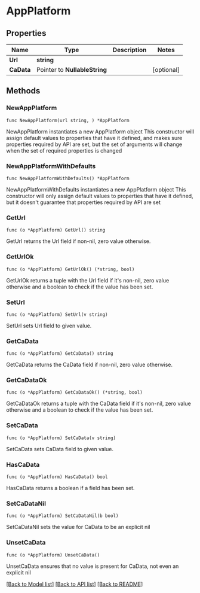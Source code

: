 # AppPlatform

## Properties

Name | Type | Description | Notes
------------ | ------------- | ------------- | -------------
**Url** | **string** |  | 
**CaData** | Pointer to **NullableString** |  | [optional] 

## Methods

### NewAppPlatform

`func NewAppPlatform(url string, ) *AppPlatform`

NewAppPlatform instantiates a new AppPlatform object
This constructor will assign default values to properties that have it defined,
and makes sure properties required by API are set, but the set of arguments
will change when the set of required properties is changed

### NewAppPlatformWithDefaults

`func NewAppPlatformWithDefaults() *AppPlatform`

NewAppPlatformWithDefaults instantiates a new AppPlatform object
This constructor will only assign default values to properties that have it defined,
but it doesn't guarantee that properties required by API are set

### GetUrl

`func (o *AppPlatform) GetUrl() string`

GetUrl returns the Url field if non-nil, zero value otherwise.

### GetUrlOk

`func (o *AppPlatform) GetUrlOk() (*string, bool)`

GetUrlOk returns a tuple with the Url field if it's non-nil, zero value otherwise
and a boolean to check if the value has been set.

### SetUrl

`func (o *AppPlatform) SetUrl(v string)`

SetUrl sets Url field to given value.


### GetCaData

`func (o *AppPlatform) GetCaData() string`

GetCaData returns the CaData field if non-nil, zero value otherwise.

### GetCaDataOk

`func (o *AppPlatform) GetCaDataOk() (*string, bool)`

GetCaDataOk returns a tuple with the CaData field if it's non-nil, zero value otherwise
and a boolean to check if the value has been set.

### SetCaData

`func (o *AppPlatform) SetCaData(v string)`

SetCaData sets CaData field to given value.

### HasCaData

`func (o *AppPlatform) HasCaData() bool`

HasCaData returns a boolean if a field has been set.

### SetCaDataNil

`func (o *AppPlatform) SetCaDataNil(b bool)`

 SetCaDataNil sets the value for CaData to be an explicit nil

### UnsetCaData
`func (o *AppPlatform) UnsetCaData()`

UnsetCaData ensures that no value is present for CaData, not even an explicit nil

[[Back to Model list]](../README.md#documentation-for-models) [[Back to API list]](../README.md#documentation-for-api-endpoints) [[Back to README]](../README.md)


